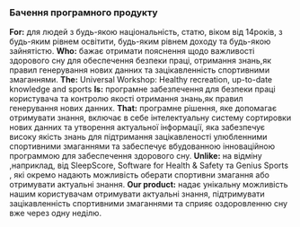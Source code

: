 ### Бачення програмного продукту

**For:** для людей з будь-якою національність, статю, віком від 14років, з будь-яким рівнем освітити, будь-яким рівнем доходу та будь-якою зайнятістю.
**Who:** бажає отримати пояснення щодо важливості здорового сну для обеспечення безпеки працi, отримання знань,як правил генерування нових данних та зацiкавленнiсть спортивними змаганнями.
**The:** Universal Workshop: Healthy recreation, up-to-date knowledge and sports
**Is:** програмне забезпечення для безпеки працi користувача та контролю якості отримання знань,як правил генерування нових данних.
**That:** програмне рішення, яке допомагає отримувати знання, включає в себе інтелектуальну систему сортировки нових данних та утворення актуальної інформації, яка забезпечує високу якість знань для  підтримання зацiкавленості улюбленними спортивними змаганнями та забеспечує вбудованною інноваційною программою для забеспечення здорового сну.
**Unlike:** на відміну ,наприклад, від SleepScore, Software for Health & Safety та Genius Sports , які окремо надають можливість оберати спортивни змагання або отримувати актуальні знання.
**Our product:** надає унікальну можливість нашим користувачам отримувати актуальні знання, підтримувати зацікавленність спортивними змаганнями та сприяє оздоровленню сну вже через одну неділю. 
